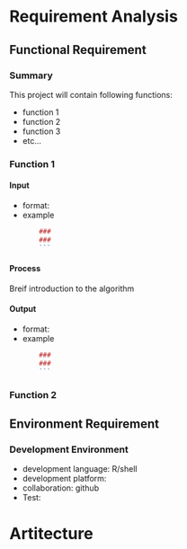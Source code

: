 # Requirement Analysis

##  Functional Requirement

### Summary

This project will contain following functions:
- function 1
- function 2
- function 3
- etc...

### Function 1

#### Input 
- format:
- example
	```r
		### 
		### 
		```
	
#### Process

Breif introduction to the algorithm

#### Output
- format:
- example
	```r
		### 
		### 
		```

### Function 2

## Environment Requirement

### Development Environment
 - development language: R/shell
 - development platform: 
 - collaboration: github
 - Test:

# Artitecture 
<!--stackedit_data:
eyJoaXN0b3J5IjpbNzAxNTM4OTY0LDEzMzE0MTg0ODEsLTEzMz
kwNzI1ODEsLTE2NzA0MjczNTFdfQ==
-->